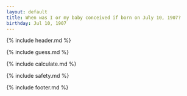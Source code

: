 ```yaml
---
layout: default
title: When was I or my baby conceived if born on July 10, 1907?
birthday: Jul 10, 1907
---
```


{% include header.md %}

{% include guess.md %}

{% include calculate.md %}

{% include safety.md %}

{% include footer.md %}



